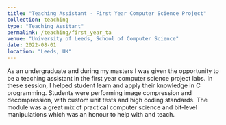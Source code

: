 ```yaml
---
title: "Teaching Assistant - First Year Computer Science Project"
collection: teaching
type: "Teaching Assitant"
permalink: /teaching/first_year_ta
venue: "University of Leeds, School of Computer Science"
date: 2022-08-01
location: "Leeds, UK"
---
```


As an undergraduate and during my masters I was given the opportunity to be a teaching assistant in the first year computer science project labs.
In these session, I helped student learn and apply their knowledge in C programming.
Students were performing image compression and decompression, with custom unit tests and high coding standards.
The module was a great mix of practical computer science and bit-level manipulations which was an honour to help with and teach.
